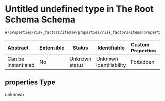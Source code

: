 # Untitled undefined type in The Root Schema Schema

```txt
#/properties/risk_factors/items#/properties/risk_factors/items/properties
```




| Abstract            | Extensible | Status         | Identifiable            | Custom Properties | Additional Properties | Access Restrictions | Defined In                                                                           |
| :------------------ | ---------- | -------------- | ----------------------- | :---------------- | --------------------- | ------------------- | ------------------------------------------------------------------------------------ |
| Can be instantiated | No         | Unknown status | Unknown identifiability | Forbidden         | Allowed               | none                | [quote_schema.schema.json\*](../out/quote_schema.schema.json "open original schema") |

## properties Type

unknown

